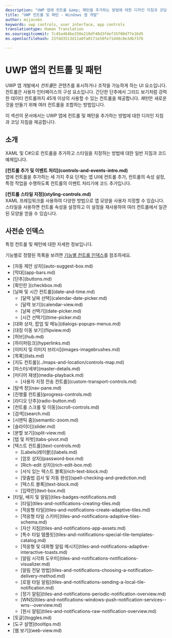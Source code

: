 ```yaml
---
description: "UWP 앱에 컨트롤 &amp; 패턴을 추가하는 방법에 대한 디자인 지침과 코딩 지침을 가져옵니다. 앱에서 사용할 45가지 이상의 강력한 컨트롤을 찾습니다."
title: "UWP 컨트롤 및 패턴 - Windows 앱 개발"
author: mijacobs
keywords: uwp controls, user interface, app controls
translationtype: Human Translation
ms.sourcegitcommit: 7c45a464be250e210df48d3fdef35f00d77e16d5
ms.openlocfilehash: 23fdd3513d11a0fa0171e50fe71d49c8e3db7376

---
```

<link rel="stylesheet" href="https://az835927.vo.msecnd.net/sites/uwp/Resources/css/custom.css"> 


# UWP 앱의 컨트롤 및 패턴

UWP 앱 개발에서 <i>컨트롤</i>은 콘텐츠를 표시하거나 조작을 가능하게 하는 UI 요소입니다. 컨트롤은 사용자 인터페이스의 구성 요소입니다. 간단한 단추에서 그리드 보기처럼 강력한 데이터 컨트롤까지 45개 이상의 사용할 수 있는 컨트롤을 제공합니다. <i>패턴</i>은 새로운 것을 만들기 위해 여러 컨트롤을 조합하는 방법입니다.

이 섹션의 문서에서는 UWP 앱에 컨트롤 및 패턴을 추가하는 방법에 대한 디자인 지침과 코딩 지침을 제공합니다. 

## 소개

XAML 및 C#으로 컨트롤을 추가하고 스타일을 지정하는 방법에 대한 일반 지침과 코드 예제입니다.

<div class="side-by-side">
<div class="side-by-side-content">
  <div class="side-by-side-content-left">
   <p><b>[컨트롤 추가 및 이벤트 처리](controls-and-events-intro.md)</b> <br/>
앱에 컨트롤을 추가하는 세 가지 주요 단계는 앱 UI에 컨트롤 추가, 컨트롤의 속성 설정, 특정 작업을 수행하도록 컨트롤의 이벤트 처리기에 코드 추가입니다.</li>
</ul> 
</p>
  </div>
  <div class="side-by-side-content-right">
   <p><b>[컨트롤 스타일 지정](styling-controls.md)</b> <br/>
XAML 프레임워크를 사용하여 다양한 방법으로 앱 모양을 사용자 지정할 수 있습니다. 스타일을 사용하면 컨트롤 속성을 설정하고 이 설정을 재사용하여 여러 컨트롤에서 일관된 모양을 얻을 수 있습니다.</p>
  </div>
</div>
</div>

## 사전순 인덱스 

특정 컨트롤 및 패턴에 대한 자세한 정보입니다.

기능별로 정렬된 목록을 보려면 [기능별 컨트롤 인덱스](controls-by-function.md)를 참조하세요.

<div class="uwpd-list-of-links">
<ul>

<li>[자동 제안 상자](auto-suggest-box.md)</li>

<li>[막대](app-bars.md)</li>

<li>[단추](buttons.md)</li>

<li>[확인란 ](checkbox.md)</li>

<li>[날짜 및 시간 컨트롤](date-and-time.md)
<ul>

<li>[달력 날짜 선택](calendar-date-picker.md)</li>

<li>[달력 보기](calendar-view.md)</li>

<li>[날짜 선택기](date-picker.md)</li>

<li>[시간 선택기](time-picker.md)</li>
</ul>
</li>


<li>[대화 상자, 팝업 및 메뉴](dialogs-popups-menus.md)</li>

<li>[대칭 이동 보기](flipview.md)</li>

<li>[허브](hub.md)</li>

<li>[하이퍼링크](hyperlinks.md)</li>

<li>[이미지 및 이미지 브러시](images-imagebrushes.md)</li>

<li>[목록](lists.md)</li>

<li>[지도 컨트롤](../maps-and-location/controls-map.md)</li>

<li>[마스터/세부](master-details.md)</li>

<li>[미디어 재생](media-playback.md)
<ul>
<li>[사용자 지정 전송 컨트롤](custom-transport-controls.md)</li>
</ul>
</li>

<li>[탐색 창](nav-pane.md)</li>

<li>[진행률 컨트롤](progress-controls.md)</li>

<li>[라디오 단추](radio-button.md)</li>

<li>[컨트롤 스크롤 및 이동](scroll-controls.md)</li>

<li>[검색](search.md)</li>

<li>[시맨틱 줌](semantic-zoom.md)</li>

<li>[슬라이더](slider.md)</li>

<li>[분할 보기](split-view.md)</li>

<li>[탭 및 피벗](tabs-pivot.md)</li>

<li>[텍스트 컨트롤](text-controls.md)
<ul>

<li>[Labels(레이블)](labels.md)</li>

<li>[암호 상자](password-box.md)</li>

<li>[Rich-edit 상자](rich-edit-box.md)</li>

<li>[서식 있는 텍스트 블록](rich-text-block.md)</li>

<li>[맞춤법 검사 및 자동 완성](spell-checking-and-prediction.md)</li>

<li>[텍스트 블록](text-block.md)</li>

<li>[입력란](text-box.md)</li>
</ul>
</li>



<li>[타일, 배지 및 알림](tiles-badges-notifications.md)
<ul>

<li>[타일](tiles-and-notifications-creating-tiles.md)</li>

<li>[적응형 타일](tiles-and-notifications-create-adaptive-tiles.md)</li>

<li>[적응형 타일 스키마](tiles-and-notifications-adaptive-tiles-schema.md)</li>

<li>[자산 지침](tiles-and-notifications-app-assets.md)</li>

<li>[특수 타일 템플릿](tiles-and-notifications-special-tile-templates-catalog.md)</li>

<li>[적응형 및 대화형 알림 메시지](tiles-and-notifications-adaptive-interactive-toasts.md)</li>

<li>[알림 시각화 도우미](tiles-and-notifications-notifications-visualizer.md)</li>

<li>[알림 전달 방법](tiles-and-notifications-choosing-a-notification-delivery-method.md)</li>

<li>[로컬 타일 알림](tiles-and-notifications-sending-a-local-tile-notification.md)</li>

<li>[정기 알림](tiles-and-notifications-periodic-notification-overview.md)</li>

<li>[WNS](tiles-and-notifications-windows-push-notification-services--wns--overview.md)</li>

<li>[원시 알림](tiles-and-notifications-raw-notification-overview.md)</li>
</ul>
</li>


<li>[토글](toggles.md)</li>
<li>[도구 설명](tooltips.md)</li>

<li>[웹 보기](web-view.md)</li>
</ul>
</div>



<!--HONumber=Jul16_HO2-->


